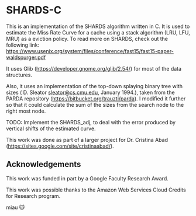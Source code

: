 # SHARDS-C

This is an implementation of the SHARDS algorithm written in C. It is used to estimate the Miss Rate Curve for a cache using a stack algorithm (LRU, LFU, MRU) as a eviction policy. To read more on SHARDS, check out the following link: https://www.usenix.org/system/files/conference/fast15/fast15-paper-waldspurger.pdf

It uses Glib (https://developer.gnome.org/glib/2.54/) for most of the data structures.

Also, it uses an implementation of the top-down splaying binary tree with sizes ( D. Sleator <sleator@cs.cmu.edu>, January 1994.), taken from the PARDA repository (https://bitbucket.org/trauzti/parda). I modified it further so that it could calculate the sum of the sizes from the search node to the right most node.

TODO: Implement the SHARDS_adj, to deal with the error produced by vertical shifts of the estimated curve.

This work was done as part of a larger project for Dr. Cristina Abad (https://sites.google.com/site/cristinaabad/). 

## Acknowledgements

This work was funded in part by a Google Faculty Research Award.

This work was possible thanks to the Amazon Web Services Cloud Credits for Research program.

miau :cat:
